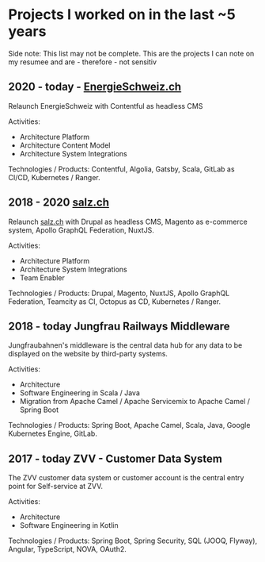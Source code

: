 # Projects I worked on in the last ~5 years

Side note: This list may not be complete. This are the projects I can note on my resumee and are - therefore - not sensitiv

## 2020 - today - [EnergieSchweiz.ch](https://www.energieschweiz.ch)
Relaunch EnergieSchweiz with Contentful as headless CMS

Activities:

- Architecture Platform
- Architecture Content Model
- Architecture System Integrations

Technologies / Products:
	Contentful, Algolia, Gatsby, Scala, GitLab as CI/CD, Kubernetes / Ranger.

## 2018 - 2020 [salz.ch](https://www.salz.ch)
Relaunch [salz.ch](https://www.salz.ch) with Drupal as headless CMS, Magento as e-commerce system, Apollo GraphQL Federation, NuxtJS.

Activities:
- Architecture Platform
- Architecture System Integrations
- Team Enabler

Technologies / Products:
	Drupal, Magento, NuxtJS, Apollo GraphQL Federation, Teamcity as CI, Octopus as CD, Kubernetes / Ranger.

## 2018 - today Jungfrau Railways Middleware
Jungfraubahnen's middleware is the central data hub for any data to be displayed on the website by third-party systems.

Activities:
- Architecture
- Software Engineering in Scala / Java
- Migration from Apache Camel / Apache Servicemix to Apache Camel / Spring Boot

Technologies / Products:
	Spring Boot, Apache Camel, Scala, Java, Google Kubernetes Engine, GitLab.

## 2017 - today ZVV - Customer Data System
The ZVV customer data system or customer account is the central entry point for Self-service at ZVV. 

Activities:
- Architecture
- Software Engineering in Kotlin
	
Technologies / Products:
	Spring Boot, Spring Security, SQL (JOOQ, Flyway), Angular, TypeScript, NOVA, OAuth2.
